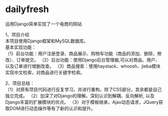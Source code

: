 # dailyfresh

运用Django简单实现了一个电商的网站  

1、项目介绍  
本项目使用Django框架和MySQL数据库。   
基本实现功能：  
（1）前台功能：用户注册登录、商品展示、购物车功能（商品的添加、删除、修改）、订单提交。
（2）后台功能：使用Django后台管理器,可以对商品、用户、以及订单进行增删改查。
（3）商品搜索：使用haystack、whoosh、jieba模块实现中文检索，对商品进行关键字检索。
 
2、项目总结：  
（1）对原有项目代码进行反复学习，并进行重构，除了CSS部分，其余都是自己独立完成。
（2）加深了对Django的理解。深刻认识到解耦、反向解析, 以及Django丰富的扩展模块的优点。
（3）对于模板继承，Ajax动态请求，JQuery获取DOM进行动态操作等有了新的认识和提升。


